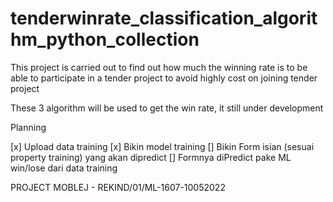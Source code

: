 # tenderwinrate_classification_algorithm_python_collection

This project is carried out to find out how much the winning rate is to be able to participate in a tender project to avoid highly cost on joining tender project

These 3 algorithm will be used to get the win rate, it still under development

Planning

[x] Upload data training
[x] Bikin model training
[] Bikin Form isian (sesuai property training) yang akan dipredict
[] Formnya diPredict pake ML win/lose dari data training


PROJECT MOBLEJ - REKIND/01/ML-1607-10052022
